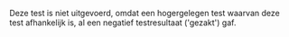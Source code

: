 Deze test is niet uitgevoerd, omdat een hogergelegen test waarvan deze test afhankelijk is, al een negatief testresultaat ('gezakt') gaf.
